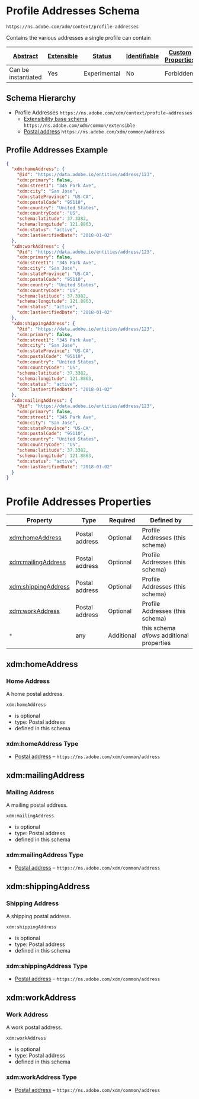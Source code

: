 
# Profile Addresses Schema

```
https://ns.adobe.com/xdm/context/profile-addresses
```

Contains the various addresses a single profile can contain

| [Abstract](../../abstract.md) | [Extensible](../../extensions.md) | [Status](../../status.md) | [Identifiable](../../id.md) | [Custom Properties](../../extensions.md) | [Additional Properties](../../extensions.md) | Defined In |
|-------------------------------|-----------------------------------|---------------------------|-----------------------------|------------------------------------------|----------------------------------------------|------------|
| Can be instantiated | Yes | Experimental | No | Forbidden | Permitted | [context/profile-addresses.schema.json](context/profile-addresses.schema.json) |
## Schema Hierarchy

* Profile Addresses `https://ns.adobe.com/xdm/context/profile-addresses`
  * [Extensibility base schema](../common/extensible.schema.md) `https://ns.adobe.com/xdm/common/extensible`
  * [Postal address](../common/address.schema.md) `https://ns.adobe.com/xdm/common/address`


## Profile Addresses Example
```json
{
  "xdm:homeAddress": {
    "@id": "https://data.adobe.io/entities/address/123",
    "xdm:primary": false,
    "xdm:street1": "345 Park Ave",
    "xdm:city": "San Jose",
    "xdm:stateProvince": "US-CA",
    "xdm:postalCode": "95110",
    "xdm:country": "United States",
    "xdm:countryCode": "US",
    "schema:latitude": 37.3382,
    "schema:longitude": 121.8863,
    "xdm:status": "active",
    "xdm:lastVerifiedDate": "2018-01-02"
  },
  "xdm:workAddress": {
    "@id": "https://data.adobe.io/entities/address/123",
    "xdm:primary": false,
    "xdm:street1": "345 Park Ave",
    "xdm:city": "San Jose",
    "xdm:stateProvince": "US-CA",
    "xdm:postalCode": "95110",
    "xdm:country": "United States",
    "xdm:countryCode": "US",
    "schema:latitude": 37.3382,
    "schema:longitude": 121.8863,
    "xdm:status": "active",
    "xdm:lastVerifiedDate": "2018-01-02"
  },
  "xdm:shippingAddress": {
    "@id": "https://data.adobe.io/entities/address/123",
    "xdm:primary": false,
    "xdm:street1": "345 Park Ave",
    "xdm:city": "San Jose",
    "xdm:stateProvince": "US-CA",
    "xdm:postalCode": "95110",
    "xdm:country": "United States",
    "xdm:countryCode": "US",
    "schema:latitude": 37.3382,
    "schema:longitude": 121.8863,
    "xdm:status": "active",
    "xdm:lastVerifiedDate": "2018-01-02"
  },
  "xdm:mailingAddress": {
    "@id": "https://data.adobe.io/entities/address/123",
    "xdm:primary": false,
    "xdm:street1": "345 Park Ave",
    "xdm:city": "San Jose",
    "xdm:stateProvince": "US-CA",
    "xdm:postalCode": "95110",
    "xdm:country": "United States",
    "xdm:countryCode": "US",
    "schema:latitude": 37.3382,
    "schema:longitude": 121.8863,
    "xdm:status": "active",
    "xdm:lastVerifiedDate": "2018-01-02"
  }
}
```

# Profile Addresses Properties

| Property | Type | Required | Defined by |
|----------|------|----------|------------|
| [xdm:homeAddress](#xdmhomeaddress) | Postal address | Optional | Profile Addresses (this schema) |
| [xdm:mailingAddress](#xdmmailingaddress) | Postal address | Optional | Profile Addresses (this schema) |
| [xdm:shippingAddress](#xdmshippingaddress) | Postal address | Optional | Profile Addresses (this schema) |
| [xdm:workAddress](#xdmworkaddress) | Postal address | Optional | Profile Addresses (this schema) |
| `*` | any | Additional | this schema *allows* additional properties |

## xdm:homeAddress
### Home Address

A home postal address.

`xdm:homeAddress`
* is optional
* type: Postal address
* defined in this schema

### xdm:homeAddress Type


* [Postal address](../common/address.schema.md) – `https://ns.adobe.com/xdm/common/address`





## xdm:mailingAddress
### Mailing Address

A mailing postal address.

`xdm:mailingAddress`
* is optional
* type: Postal address
* defined in this schema

### xdm:mailingAddress Type


* [Postal address](../common/address.schema.md) – `https://ns.adobe.com/xdm/common/address`





## xdm:shippingAddress
### Shipping Address

A shipping postal address.

`xdm:shippingAddress`
* is optional
* type: Postal address
* defined in this schema

### xdm:shippingAddress Type


* [Postal address](../common/address.schema.md) – `https://ns.adobe.com/xdm/common/address`





## xdm:workAddress
### Work Address

A work postal address.

`xdm:workAddress`
* is optional
* type: Postal address
* defined in this schema

### xdm:workAddress Type


* [Postal address](../common/address.schema.md) – `https://ns.adobe.com/xdm/common/address`




